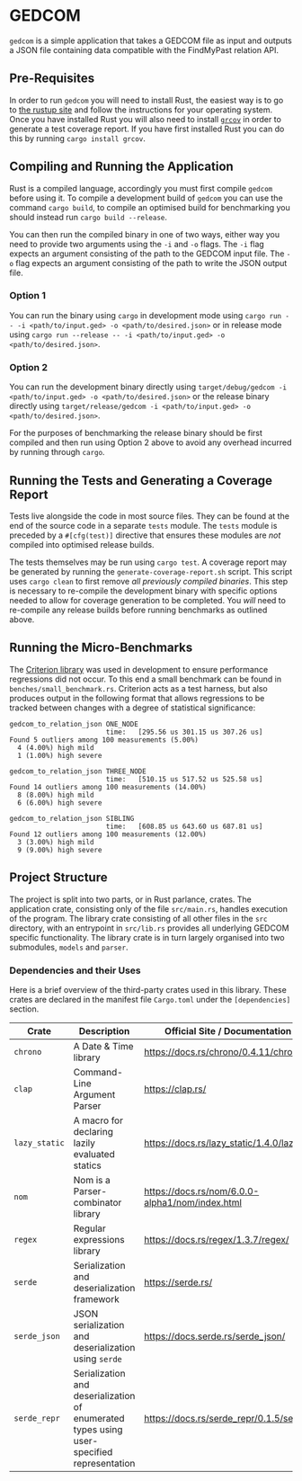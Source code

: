 # GEDCOM

`gedcom` is a simple application that takes a GEDCOM file as input and outputs a
JSON file containing data compatible with the FindMyPast relation API.

## Pre-Requisites

In order to run `gedcom` you will need to install Rust, the easiest way is to go
to [the rustup site](https://rustup.rs/) and follow the instructions for your
operating system. Once you have installed Rust you will also need to install
[`grcov`](https://github.com/mozilla/grcov) in order to generate a test coverage
report. If you have first installed Rust you can do this by running
`cargo install grcov`.

## Compiling and Running the Application

Rust is a compiled language, accordingly you must first compile `gedcom` before
using it. To compile a development build of `gedcom` you can use the command
`cargo build`, to compile an optimised build for benchmarking you should instead
run `cargo build --release`.

You can then run the compiled binary in one of two ways, either way you need to
provide two arguments using the `-i` and `-o` flags. The `-i` flag expects an
argument consisting of the path to the GEDCOM input file. The `-o` flag expects
an argument consisting of the path to write the JSON output file.

### Option 1

You can run the binary using `cargo` in development mode using
`cargo run -- -i <path/to/input.ged> -o <path/to/desired.json>` or in release
mode using
`cargo run --release -- -i <path/to/input.ged> -o <path/to/desired.json>`.

### Option 2

You can run the development binary directly using
`target/debug/gedcom -i <path/to/input.ged> -o <path/to/desired.json>` or the
release binary directly using
`target/release/gedcom -i <path/to/input.ged> -o <path/to/desired.json>`.

For the purposes of benchmarking the release binary should be first compiled and
then run using Option 2 above to avoid any overhead incurred by running through
`cargo`.

## Running the Tests and Generating a Coverage Report

Tests live alongside the code in most source files. They can be found at the end
of the source code in a separate `tests` module. The `tests` module is preceded
by a `#[cfg(test)]` directive that ensures these modules are _not_ compiled into
optimised release builds.

The tests themselves may be run using `cargo test`. A coverage report may be
generated by running the `generate-coverage-report.sh` script. This script uses
`cargo clean` to first remove _all previously compiled binaries_. This step is
necessary to re-compile the development binary with specific options needed to
allow for coverage generation to be completed. You _will_ need to re-compile any
release builds before running benchmarks as outlined above.

## Running the Micro-Benchmarks

The [Criterion library](https://bheisler.github.io/criterion.rs/book/index.html)
was used in development to ensure performance regressions did not occur. To this
end a small benchmark can be found in `benches/small_benchmark.rs`. Criterion
acts as a test harness, but also produces output in the following format that
allows regressions to be tracked between changes with a degree of statistical
significance:

```shell
gedcom_to_relation_json ONE_NODE
                        time:   [295.56 us 301.15 us 307.26 us]
Found 5 outliers among 100 measurements (5.00%)
  4 (4.00%) high mild
  1 (1.00%) high severe

gedcom_to_relation_json THREE_NODE
                        time:   [510.15 us 517.52 us 525.58 us]
Found 14 outliers among 100 measurements (14.00%)
  8 (8.00%) high mild
  6 (6.00%) high severe

gedcom_to_relation_json SIBLING
                        time:   [608.85 us 643.60 us 687.81 us]
Found 12 outliers among 100 measurements (12.00%)
  3 (3.00%) high mild
  9 (9.00%) high severe
```

## Project Structure

The project is split into two parts, or in Rust parlance, crates. The
application crate, consisting only of the file `src/main.rs`, handles execution
of the program. The library crate consisting of all other files in the `src`
directory, with an entrypoint in `src/lib.rs` provides all underlying GEDCOM
specific functionality. The library crate is in turn largely organised into two
submodules, `models` and `parser`.

### Dependencies and their Uses

Here is a brief overview of the third-party crates used in this library. These
crates are declared in the manifest file `Cargo.toml` under the `[dependencies]`
section.

|Crate|Description|Official Site / Documentation URL|
|---|---|---|
|`chrono`|A Date & Time library|https://docs.rs/chrono/0.4.11/chrono/|
|`clap`|Command-Line Argument Parser|https://clap.rs/|
|`lazy_static`|A macro for declaring lazily evaluated statics|https://docs.rs/lazy_static/1.4.0/lazy_static/|
|`nom`|Nom is a Parser-combinator library|https://docs.rs/nom/6.0.0-alpha1/nom/index.html|
|`regex`|Regular expressions library|https://docs.rs/regex/1.3.7/regex/|
|`serde`|Serialization and deserialization framework|https://serde.rs/|
|`serde_json`|JSON serialization and deserialization using `serde`|https://docs.serde.rs/serde_json/|
|`serde_repr`|Serialization and deserialization of enumerated types using user-specified representation|https://docs.rs/serde_repr/0.1.5/serde_repr/|

